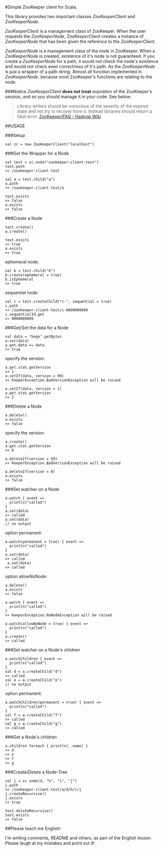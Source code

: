 #Simple ZooKeeper client for Scala.

This library provides two important classes *ZooKeeperClient* and *ZooKeeperNode*.

*ZooKeeperClient* is a management class of ZooKeeper. When the user requests
the *ZooKeeperNode*, *ZooKeeperClient* creates a instance of *ZooKeeperNode*
that has been given the reference to the *ZooKeeperClient*.

*ZooKeeperNode* is a management class of the node in ZooKeeper.
When a *ZooKeeperNode* is created, existence of it's node is not guaranteed.
If you create a *ZooKeeperNode* for a path,
it would not check the node's existence and would not check even correctness of it's path.
As the *ZooKeeperNode* is just a wrapper of a path string.
Almost all function implemented in *ZooKeeperNode*, because most
ZooKeeper's functions are relating to the node.

###Notice
*ZooKeeperClient* **does not treat** expiration of the ZooKeeper's session,
and so you should manage it in your code. See below:

> Library writers should be conscious of the severity of the expired state
and not try to recover from it. Instead libraries should return a fatal error.
[ZooKeeper/FAQ - Hadoop Wiki](http://wiki.apache.org/hadoop/ZooKeeper/FAQ "ZooKeeper/FAQ - Hadoop Wiki")

##USAGE

###Setup

    val zc = new ZooKeeperClient("localhost")
    
###Get the Wrapper for a Node

    val test = zc.node("zookeeper-client-test")
    test.path
    >> /zookeeper-client-test
    
    val a = test.child("a")
    a.path
    >> /zookeeper-client-test/a
    
    test.exists
    >> false
    a.exists
    >> false

###Create a Node

    test.create()
    a.create()
    
    test.exists
    >> true
    a.exists
    >> true
    
ephemeral node:

    val b = test.child("b")
    b.create(ephemeral = true)
    b.isEphemeral
    >> true
    
sequential node:

    val c = test.createChild("c-", sequential = true)
    c.path
    >> /zookeeper-client-test/c-0000000000
    c.sequentialId.get
    >> 0000000000
     
###Get/Set the data for a Node

    val data = "hoge".getBytes
    a.set(data)
    a.get.data == data
    >> true

specify the version:

    a.get.stat.getVersion
    >> 1
    a.setIf(data, version = 99)
    >> KeeperException.BadVersionException will be raised

    a.setIf(data, version = 1)
    a.get.stat.getVersion
    >> 2

###Delete a Node

    a.delete()
    a.exists
    >> false

specify the version:

    a.create()
    a.get.stat.getVersion
    >> 0

    a.deleteIf(version = 99)
    >> KeeperException.BadVersionException will be raised

    a.deleteIf(version = 0)
    a.exists
    >> false
     
###Set watcher on a Node

    a.watch { event =>
      println("called")
    }
    a.set(data)
    >> called
    a.set(data)
    // no output
    
option permanent:

    a.watch(permanent = true) { event =>
      println("called")
    }
    a.set(data)
    >> called
     a.set(data)
    >> called

option allowNoNode:

    a.delete()
    a.exists
    >> false

    a.watch { event =>
      println("called")
    }
    >> KeeperException.NoNodeException will be raised

    a.watch(allowNoNode = true) { event =>
      println("called")
    }
    a.create()
    >> called


###Set watcher on a Node's children

    a.watchChildren { event =>
      println("called")
    }
    val d = a.createChild("d")
    >> called
    val e = a.createChild("e")
    // no output
    
option permanent:

    a.watchChildren(permanent = true) { event =>
      println("called")
    }
    val f = a.createChild("f")
    >> called
    val g = a.createChild("g")
    >> called

###Get a Node's children

    a.children foreach { println(_.name) }
    >> d
    >> e
    >> f
    >> g

###Create/Delete a Node-Tree

    val j = zc.node(d, "h", "i", "j")
    j.path
    >> /zookeeper-client-test/a/d/h/i/j
    j.createRecursive()
    j.exists
    >> true

    test.deleteRecursive()
    test.exists
    >> false


##Please teach me English!

I'm writing comments, README and others, as part of the English lesson.
Please laugh at my mistakes and point out it!
